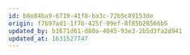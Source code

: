 ```yaml
---
id: b8e84ba9-6719-41f8-ba3c-72b5c89153de
origin: f7b97ad1-1f7b-425f-99ef-8f85b28566b5
updated_by: b1671d61-d80a-4045-93e3-2b5d3fa2d941
updated_at: 1631527747
---
```

